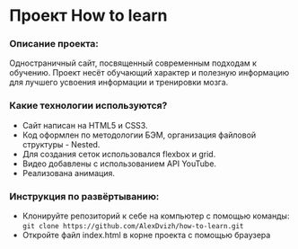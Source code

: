 # Проект How to learn

### Описание проекта:
Одностраничный сайт, посвященный современным подходам к обучению. Проект несёт обучающий характер и полезную информацию для лучшего усвоения информации и тренировки мозга.

### Какие технологии используются?
- Сайт написан на HTML5 и CSS3.
- Код оформлен по методологии БЭМ, организация файловой структуры - Nested.
- Для создания сеток использовался flexbox и grid.
- Видео добавлены с использованием API YouTube.
- Реализована анимация.

### Инструкция по развёртыванию:
- Клонируйте репозиторий к себе на компьютер с помощью команды:    
`git clone https://github.com/AlexDvizh/how-to-learn.git`   
- Откройте файл index.html в корне проекта с помощью браузера

